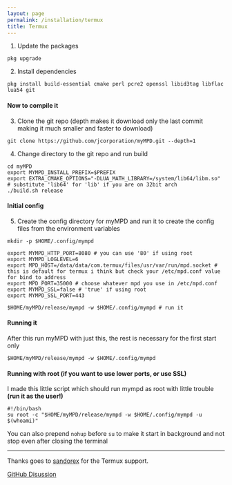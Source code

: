 ```yaml
---
layout: page
permalink: /installation/termux
title: Termux
---
```


1. Update the packages
```
pkg upgrade
```
2. Install dependencies
```
pkg install build-essential cmake perl pcre2 openssl libid3tag libflac lua54 git
```

#### Now to compile it
3. Clone the git repo (depth makes it download only the last commit making it much smaller and faster to download)
```
git clone https://github.com/jcorporation/myMPD.git --depth=1
```
4. Change directory to the git repo and run build
```
cd myMPD
export MYMPD_INSTALL_PREFIX=$PREFIX
export EXTRA_CMAKE_OPTIONS="-DLUA_MATH_LIBRARY=/system/lib64/libm.so" # substitute 'lib64' for 'lib' if you are on 32bit arch
./build.sh release
```

#### Initial config
5. Create the config directory for myMPD and run it to create the config files from the environment variables
```
mkdir -p $HOME/.config/mympd

export MYMPD_HTTP_PORT=8080 # you can use '80' if using root
export MYMPD_LOGLEVEL=6
export MPD_HOST=/data/data/com.termux/files/usr/var/run/mpd.socket # this is default for termux i think but check your /etc/mpd.conf value for bind_to_address
export MPD_PORT=35000 # choose whatever mpd you use in /etc/mpd.conf
export MYMPD_SSL=false # 'true' if using root
export MYMPD_SSL_PORT=443

$HOME/myMPD/release/mympd -w $HOME/.config/mympd # run it
```

#### Running it
After this run myMPD with just this, the rest is necessary for the first start only
```
$HOME/myMPD/release/mympd -w $HOME/.config/mympd
```

#### Running with root (if you want to use lower ports, or use SSL)
I made this little script which should run mympd as root with little trouble **(run it as the user!)**
```
#!/bin/bash
su root -c "$HOME/myMPD/release/mympd -w $HOME/.config/mympd -u $(whoami)"
```
You can also prepend `nohup` before `su` to make it start in background and not stop even after closing the terminal

***
Thanks goes to [sandorex](https://github.com/sandorex) for the Termux support.

[GitHub Disussion](https://github.com/jcorporation/myMPD/discussions/612)
